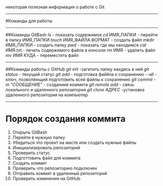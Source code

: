 некоторая полезная информация о работе с Git 

---

#Команды для работы

---

##Команды GitBash
*ls* - показать содержимое 
*cd* ИМЯ_ПАПКИ - перейти в папку ИМЯ_ПАПКИ
*touch* ИМЯ_ФАЙЛА.ФОРМАТ - создать файл
*mkdir* ИМЯ_ПАПКИ - создать папку 
*pwd* - показать где мы находимся
*cat* ИМЯ.txt - печать содержимого файла в консоли 
*rm* ИМЯ - удалить файл
*mv* ИМЯ КУДА - переместить файл

---

##Команды работы с GitHub
*git init* -загитить папку нахдясь в ней
*git status* - текущий статус
*git add* - подготовка файйла к сохранению
--all - ключ, позволяющий подготовить всей файлы к сохранению
*git commit -m "СООБЩЕНИЕ"* - созданиие коммита
*git remote add* - связь локального и удаленного репозитория
*git clone АДРЕС* -установка удаленного репозитория на компьютер

---

# Порядок создания коммита
1. Открыть GitBash
2. Перейти в нужную папку
3. Убедиться что проект на масте или создать нужные файлы
4. Инициализировать репозиторий
5. Проверить статус
6. Подготтовить файл для коммита
7. Создать коммит
8. Проверить что репозиторию подключен
9. Отправить коммит в удаленный репозиторий
10. Проверить изменения на GitHub